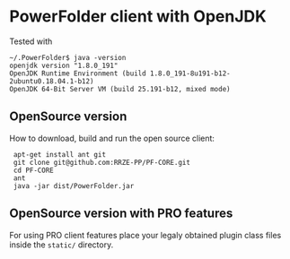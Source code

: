 # PowerFolder client with OpenJDK

Tested with

```
~/.PowerFolder$ java -version
openjdk version "1.8.0_191"
OpenJDK Runtime Environment (build 1.8.0_191-8u191-b12-2ubuntu0.18.04.1-b12)
OpenJDK 64-Bit Server VM (build 25.191-b12, mixed mode)
```
## OpenSource version

How to download, build and run the open source client:
```
 apt-get install ant git
 git clone git@github.com:RRZE-PP/PF-CORE.git
 cd PF-CORE
 ant
 java -jar dist/PowerFolder.jar
 ```
 ## OpenSource version with PRO features
 
 For using PRO client features place your legaly obtained plugin class files inside the `static/` directory.
